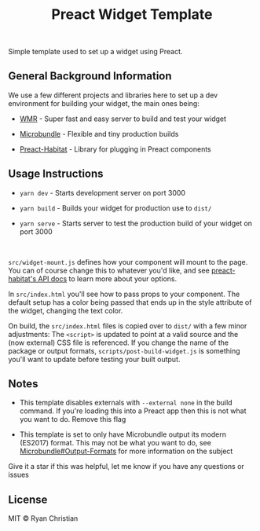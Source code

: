 <h1 align="center">Preact Widget Template</h1>

<br />

Simple template used to set up a widget using Preact.

## General Background Information

We use a few different projects and libraries here to set up a dev environment for building your widget, the main ones being:

- [WMR](https://github.com/preactjs/wmr) - Super fast and easy server to build and test your widget

- [Microbundle](https://github.com/developit/microbundle) - Flexible and tiny production builds

- [Preact-Habitat](https://github.com/zouhir/preact-habitat) - Library for plugging in Preact components

## Usage Instructions

- `yarn dev` - Starts development server on port 3000

- `yarn build` - Builds your widget for production use to `dist/`

- `yarn serve` - Starts server to test the production build of your widget on port 3000

<br />

`src/widget-mount.js` defines how your component will mount to the page. You can of course change this to whatever you'd like, and see [preact-habitat's API docs](https://github.com/zouhir/preact-habitat#api-docs) to learn more about your options.

In `src/index.html` you'll see how to pass props to your component. The default setup has a color being passed that ends up in the style attribute of the widget, changing the text color.

On build, the `src/index.html` files is copied over to `dist/` with a few minor adjustments: The `<script>` is updated to point at a valid source and the (now external) CSS file is referenced. If you change the name of the package or output formats, `scripts/post-build-widget.js` is something you'll want to update before testing your built output.

## Notes

- This template disables externals with `--external none` in the build command. If you're loading this into a Preact app then this is not what you want to do. Remove this flag

- This template is set to only have Microbundle output its modern (ES2017) format. This may not be what you want to do, see [Microbundle#Output-Formats](https://github.com/developit/microbundle#-output-formats-) for more information on the subject

Give it a star if this was helpful, let me know if you have any questions or issues

## License

MIT © Ryan Christian

